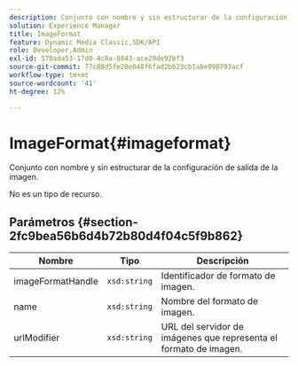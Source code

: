 ```yaml
---
description: Conjunto con nombre y sin estructurar de la configuración de salida de la imagen.
solution: Experience Manager
title: ImageFormat
feature: Dynamic Media Classic,SDK/API
role: Developer,Admin
exl-id: 570ada53-17d0-4c8a-8843-ace29de92bf3
source-git-commit: 77c88d5fe20e048f6fad2bb23cb1abe090793acf
workflow-type: tm+mt
source-wordcount: '41'
ht-degree: 12%

---
```


# ImageFormat{#imageformat}

Conjunto con nombre y sin estructurar de la configuración de salida de la imagen.

No es un tipo de recurso.

## Parámetros {#section-2fc9bea56b6d4b72b80d4f04c5f9b862}

| Nombre | Tipo | Descripción |
|---|---|---|
| imageFormatHandle | `xsd:string` | Identificador de formato de imagen. |
| name | `xsd:string` | Nombre del formato de imagen. |
| urlModifier | `xsd:string` | URL del servidor de imágenes que representa el formato de imagen. |
